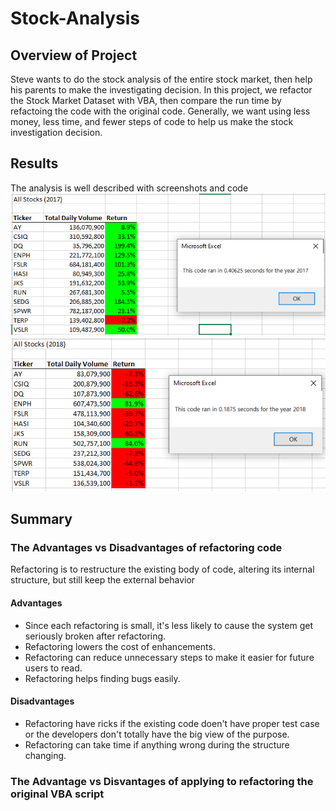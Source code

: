 # Stock-Analysis
## Overview of Project
Steve wants to do the stock analysis of the entire stock market, then help his parents to make the investigating decision. In this project, we refactor the Stock Market Dataset with VBA, then compare the run time by refactoing the code with the original code. Generally, we want using less money, less time, and fewer steps of code to help us make the stock investigation decision.
## Results
The analysis is well described with screenshots and code
![](VBA_Challenge_2017.png)
![](VBA_Challenge_2018.png)
## Summary
### The Advantages vs Disadvantages of refactoring code
Refactoring is to restructure the existing body of code, altering its internal structure, but still keep the external behavior
#### Advantages
- Since each refactoring is small, it's less likely to cause the system get seriously broken after refactoring.
- Refactoring lowers the cost of enhancements.
- Refactoring can reduce unnecessary steps to make it easier for future users to read.
- Refactoring helps finding bugs easily.

#### Disadvantages
- Refactoring have ricks if the existing code doen't have proper test case or the developers don't totally have the big view of the purpose.
- Refactoring can take time if anything wrong during the structure changing.

### The Advantage vs Disvantages of applying to refactoring the original VBA script
